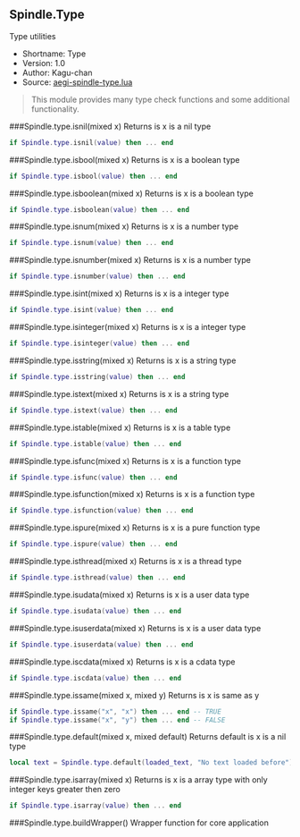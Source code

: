 Spindle.Type
------------
Type utilities

* Shortname: Type
* Version: 1.0
* Author: Kagu-chan
* Source: [aegi-spindle-type.lua](https://github.com/Kagurame/AegiSpindle/tree/beta/src/aegi-spindle-type.lua)

> This module provides many type check functions and some additional functionality.

###Spindle.type.isnil(mixed x)
Returns is x is a nil type
```lua
if Spindle.type.isnil(value) then ... end
```

###Spindle.type.isbool(mixed x)
Returns is x is a boolean type
```lua
if Spindle.type.isbool(value) then ... end
```

###Spindle.type.isboolean(mixed x)
Returns is x is a boolean type
```lua
if Spindle.type.isboolean(value) then ... end
```

###Spindle.type.isnum(mixed x)
Returns is x is a number type
```lua
if Spindle.type.isnum(value) then ... end
```

###Spindle.type.isnumber(mixed x)
Returns is x is a number type
```lua
if Spindle.type.isnumber(value) then ... end
```

###Spindle.type.isint(mixed x)
Returns is x is a integer type
```lua
if Spindle.type.isint(value) then ... end
```

###Spindle.type.isinteger(mixed x)
Returns is x is a integer type
```lua
if Spindle.type.isinteger(value) then ... end
```

###Spindle.type.isstring(mixed x)
Returns is x is a string type
```lua
if Spindle.type.isstring(value) then ... end
```

###Spindle.type.istext(mixed x)
Returns is x is a string type
```lua
if Spindle.type.istext(value) then ... end
```

###Spindle.type.istable(mixed x)
Returns is x is a table type
```lua
if Spindle.type.istable(value) then ... end
```

###Spindle.type.isfunc(mixed x)
Returns is x is a function type
```lua
if Spindle.type.isfunc(value) then ... end
```

###Spindle.type.isfunction(mixed x)
Returns is x is a function type
```lua
if Spindle.type.isfunction(value) then ... end
```

###Spindle.type.ispure(mixed x)
Returns is x is a pure function type
```lua
if Spindle.type.ispure(value) then ... end
```

###Spindle.type.isthread(mixed x)
Returns is x is a thread type
```lua
if Spindle.type.isthread(value) then ... end
```

###Spindle.type.isudata(mixed x)
Returns is x is a user data type
```lua
if Spindle.type.isudata(value) then ... end
```

###Spindle.type.isuserdata(mixed x)
Returns is x is a user data type
```lua
if Spindle.type.isuserdata(value) then ... end
```

###Spindle.type.iscdata(mixed x)
Returns is x is a cdata type
```lua
if Spindle.type.iscdata(value) then ... end
```

###Spindle.type.issame(mixed x, mixed y)
Returns is x is same as y
```lua
if Spindle.type.issame("x", "x") then ... end -- TRUE
if Spindle.type.issame("x", "y") then ... end -- FALSE
```

###Spindle.type.default(mixed x, mixed default)
Returns default is x is a nil type
```lua
local text = Spindle.type.default(loaded_text, "No text loaded before")
```

###Spindle.type.isarray(mixed x)
Returns is x is a array type with only integer keys greater then zero
```lua
if Spindle.type.isarray(value) then ... end
```

###Spindle.type.buildWrapper()
Wrapper function for core application

